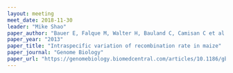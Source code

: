 ```yaml
---
layout: meeting
meet_date: 2018-11-30
leader: "Mike Shao"
paper_author: "Bauer E, Falque M, Walter H, Bauland C, Camisan C et al."
paper_year: "2013"
paper_title: "Intraspecific variation of recombination rate in maize"
paper_journal: "Genome Biology"
paper_url: "https://genomebiology.biomedcentral.com/articles/10.1186/gb-2013-14-9-r103"
---
```

